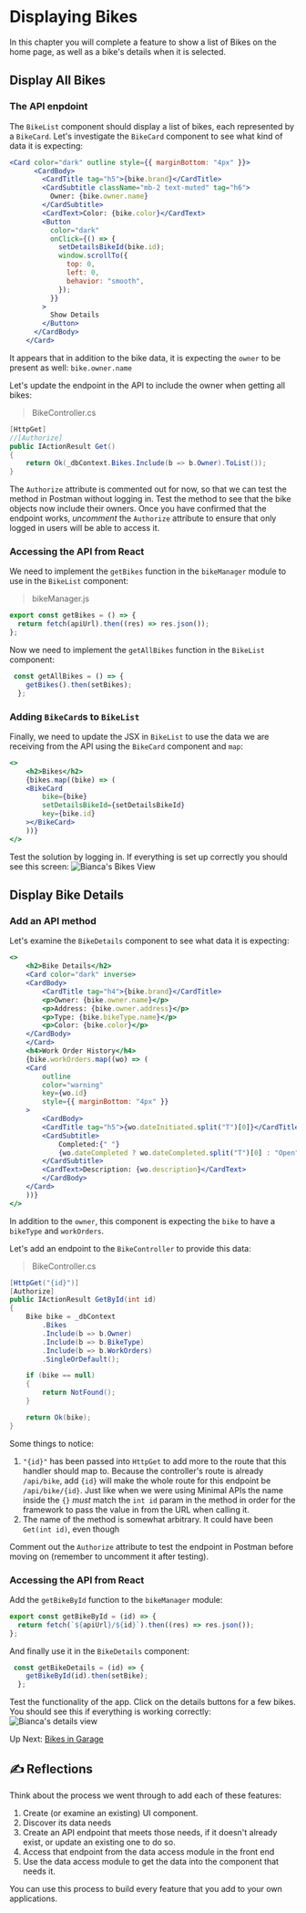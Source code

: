 # Displaying Bikes 
In this chapter you will complete a feature to show a list of Bikes on the home page, as well as a bike's details when it is selected. 

## Display All Bikes

### The API enpdoint
The `BikeList` component should display a list of bikes, each represented by a `BikeCard`. Let's investigate the `BikeCard` component to see what kind of data it is expecting:
``` jsx
<Card color="dark" outline style={{ marginBottom: "4px" }}>
      <CardBody>
        <CardTitle tag="h5">{bike.brand}</CardTitle>
        <CardSubtitle className="mb-2 text-muted" tag="h6">
          Owner: {bike.owner.name}
        </CardSubtitle>
        <CardText>Color: {bike.color}</CardText>
        <Button
          color="dark"
          onClick={() => {
            setDetailsBikeId(bike.id);
            window.scrollTo({
              top: 0,
              left: 0,
              behavior: "smooth",
            });
          }}
        >
          Show Details
        </Button>
      </CardBody>
    </Card>
```
It appears that in addition to the bike data, it is expecting the `owner` to be present as well: `bike.owner.name`

Let's update the endpoint in the API to include the owner when getting all bikes:
>BikeController.cs
``` csharp
[HttpGet]
//[Authorize]
public IActionResult Get()
{
    return Ok(_dbContext.Bikes.Include(b => b.Owner).ToList());
}
```
The `Authorize` attribute is commented out for now, so that we can test the method in Postman without logging in. Test the method to see that the bike objects now include their owners. Once you have confirmed that the endpoint works, _uncomment_ the `Authorize` attribute to ensure that only logged in users will be able to access it. 

### Accessing the API from React
We need to implement the `getBikes` function in the `bikeManager` module to use in the `BikeList` component:
>bikeManager.js
``` javascript
export const getBikes = () => {
  return fetch(apiUrl).then((res) => res.json());
};
```
Now we need to implement the `getAllBikes` function in the `BikeList` component:
``` javascript
 const getAllBikes = () => {
    getBikes().then(setBikes);
  };
```
### Adding `BikeCard`s to `BikeList`
Finally, we need to update the JSX in `BikeList` to use the data we are receiving from the API using the `BikeCard` component and `map`:
``` jsx
<>
    <h2>Bikes</h2>
    {bikes.map((bike) => (
    <BikeCard
        bike={bike}
        setDetailsBikeId={setDetailsBikeId}
        key={bike.id}
    ></BikeCard>
    ))}
</>
```
Test the solution by logging in. If everything is set up correctly you should see this screen:
![Bianca's Bikes View](../../assets/biancas-home-view.png)

## Display Bike Details

### Add an API method
Let's examine the `BikeDetails` component to see what data it is expecting:
``` jsx
<>
    <h2>Bike Details</h2>
    <Card color="dark" inverse>
    <CardBody>
        <CardTitle tag="h4">{bike.brand}</CardTitle>
        <p>Owner: {bike.owner.name}</p>
        <p>Address: {bike.owner.address}</p>
        <p>Type: {bike.bikeType.name}</p>
        <p>Color: {bike.color}</p>
    </CardBody>
    </Card>
    <h4>Work Order History</h4>
    {bike.workOrders.map((wo) => (
    <Card
        outline
        color="warning"
        key={wo.id}
        style={{ marginBottom: "4px" }}
    >
        <CardBody>
        <CardTitle tag="h5">{wo.dateInitiated.split("T")[0]}</CardTitle>
        <CardSubtitle>
            Completed:{" "}
            {wo.dateCompleted ? wo.dateCompleted.split("T")[0] : "Open"}
        </CardSubtitle>
        <CardText>Description: {wo.description}</CardText>
        </CardBody>
    </Card>
    ))}
</>
```
In addition to the `owner`, this component is expecting the `bike` to have a `bikeType` and `workOrders`. 

Let's add an endpoint to the `BikeController` to provide this data:
>BikeController.cs
``` csharp
[HttpGet("{id}")]
[Authorize]
public IActionResult GetById(int id)
{
    Bike bike = _dbContext
        .Bikes
        .Include(b => b.Owner)
        .Include(b => b.BikeType)
        .Include(b => b.WorkOrders)
        .SingleOrDefault();

    if (bike == null)
    {
        return NotFound();
    }

    return Ok(bike);
}
```
Some things to notice:
1. `"{id}"` has been passed into `HttpGet` to add more to the route that this handler should map to. Because the controller's route is already `/api/bike`, add `{id}` will make the whole route for this endpoint be `/api/bike/{id}`. Just like when we were using Minimal APIs the name inside the `{}` _must_ match the `int id` param in the method in order for the framework to pass the value in from the URL when calling it. 
1. The name of the method is somewhat arbitrary. It could have been `Get(int id)`, even though 


Comment out the `Authorize` attribute to test the endpoint in Postman before moving on (remember to uncomment it after testing). 

### Accessing the API from React

Add the `getBikeById` function to the `bikeManager` module:
``` javascript
export const getBikeById = (id) => {
  return fetch(`${apiUrl}/${id}`).then((res) => res.json());
};
```
And finally use it in the `BikeDetails` component:
``` javascript
 const getBikeDetails = (id) => {
    getBikeById(id).then(setBike);
  };
```
Test the functionality of the app. Click on the details buttons for a few bikes. You should see this if everything is working correctly:
![Bianca's details view](../../assets/biancas-details-view.png) 

Up Next: [Bikes in Garage](./biancas-bikes-in-garage.md)

## ✍️ Reflections
Think about the process we went through to add each of these features:
1. Create (or examine an existing) UI component. 
1. Discover its data needs
1. Create an API endpoint that meets those needs, if it doesn't already exist, or update an existing one to do so. 
1. Access that endpoint from the data access module in the front end
1. Use the data access module to get the data into the component that needs it. 

You can use this process to build every feature that you add to your own applications. 